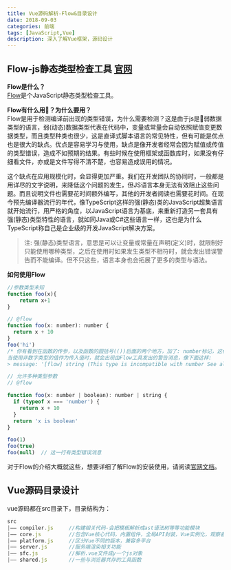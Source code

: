 ```yaml
---
title: Vue源码解析-Flow&目录设计
date: 2018-09-03
categories: 前端
tags: [JavaScript,Vue]
description: 深入了解Vue框架，源码设计
---
```


## Flow-js静态类型检查工具 [官网](https://flowtype.org/)
**Flow是什么？**  
[Flow](https://flowtype.org/)是个JavaScript静态类型检查工具。  
<!-- more -->

**Flow有什么用？为什么要用？**  
Flow是用于检测编译前出现的类型错误，为什么需要检测？这是由于js是弱数据类型的语言，弱(动态)数据类型代表在代码中，变量或常量会自动依照赋值变更数据类型，而且类型种类也很少，这是直译式脚本语言的常见特性，但有可能是优点也是很大的缺点。优点是容易学习与使用，缺点是像开发者经常会因为赋值或传值的类型错误，造成不如预期的结果。有些时候在使用框架或函数库时，如果没有仔细看文件，亦或是文件写得不清不楚，也容易造成误用的情况。

这个缺点在应用规模化时，会显得更加严重。我们在开发团队的协同时，一般都是用详尽的文字说明，来降低这个问题的发生，但JS语言本身无法有效阻止这些问题。而且说明文件也需要花时间额外编写，其他的开发者阅读也需要花时间。在现今预先编译器流行的年代，像TypeScript这样的强(静态)类的JavaScript超集语言就开始流行，用严格的角度，以JavaScript语言为基底，来重新打造另一套具有强(静态)类型特性的语言，就如同Java或C#这些语言一样，这也是为什么TypeScript称自己是企业级的开发JavaScript解决方案。

> 注: 强(静态)类型语言，意思是可以让变量或常量在声明(定义)时，就限制好只能使用哪种类型，之后在使用时如果发生类型不相符时，就会发出错误警告而不能编译。但不只这些，语言本身也会拓展了更多的类型与语法。  

**如何使用Flow**  
```javascript
//参数类型未知
function foo(x){
    return x+1
}

// @flow
function foo(x: number): number {
  return x + 10
}
foo('hi')
/* 你有看到在函数的传参，以及函数的圆括号(())后面的两个地方，加了: number标记，这代表这个传参会限定为数字类型，而返回值也只允许是数字类型。
当使用非数字类型的值作为传入值时，就会出现由Flow工具发出的警告消息，像下面这样:
> message: '[flow] string (This type is incompatible with number See also: function call)'*/

// 允许多种类型参数
// @flow

function foo(x: number | boolean): number | string {
  if (typeof x === 'number') {
    return x + 10
  }
  return 'x is boolean'
}

foo(1)
foo(true)
foo(null)  // 这一行有类型错误消息
```
对于Flow的介绍大概就这些，想要详细了解Flow的安装使用，请阅读[官网文档](https://flowtype.org/)。

## Vue源码目录设计

vue源码都在src目录下，目录结构为：  
```javascript
src  
|—— compiler.js     //构建相关代码-会把模板解析成ast语法树等等功能模块  
|—— core.js         //包含Vue核心代码，内置组件，全局API封装，Vue实例化，观察者，虚拟Dom等  
|—— platform.js     //区分Vue不同的版本，兼容多平台  
|—— server.js       //服务端渲染相关功能  
|—— sfc.js          //解析.vue文件成y一个js对象
|—— shared.js       //一些与浏览器共存的工具函数
```

